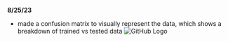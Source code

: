 **8/25/23**
- made a confusion matrix to visually represent the data, which shows a breakdown of trained vs tested data 
![GitHub Logo](https://github.com/maybarnett/MelanomaNN/assets/142523706/aea179c9-4f53-44ed-9d85-9e1746b53c08)

